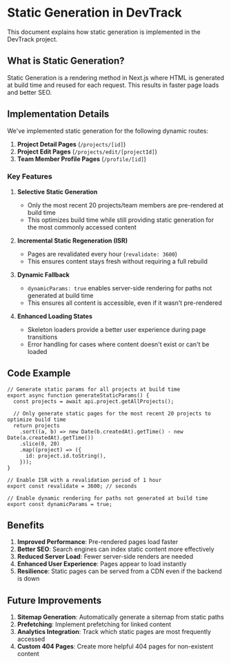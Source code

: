 # Static Generation in DevTrack

This document explains how static generation is implemented in the DevTrack project.

## What is Static Generation?

Static Generation is a rendering method in Next.js where HTML is generated at build time and reused for each request. This results in faster page loads and better SEO.

## Implementation Details

We've implemented static generation for the following dynamic routes:

1. **Project Detail Pages** (`/projects/[id]`)
2. **Project Edit Pages** (`/projects/edit/[projectId]`)
3. **Team Member Profile Pages** (`/profile/[id]`)

### Key Features

1. **Selective Static Generation**
   - Only the most recent 20 projects/team members are pre-rendered at build time
   - This optimizes build time while still providing static generation for the most commonly accessed content

2. **Incremental Static Regeneration (ISR)**
   - Pages are revalidated every hour (`revalidate: 3600`)
   - This ensures content stays fresh without requiring a full rebuild

3. **Dynamic Fallback**
   - `dynamicParams: true` enables server-side rendering for paths not generated at build time
   - This ensures all content is accessible, even if it wasn't pre-rendered

4. **Enhanced Loading States**
   - Skeleton loaders provide a better user experience during page transitions
   - Error handling for cases where content doesn't exist or can't be loaded

## Code Example

```tsx
// Generate static params for all projects at build time
export async function generateStaticParams() {
  const projects = await api.project.getAllProjects();
  
  // Only generate static pages for the most recent 20 projects to optimize build time
  return projects
    .sort((a, b) => new Date(b.createdAt).getTime() - new Date(a.createdAt).getTime())
    .slice(0, 20)
    .map((project) => ({
      id: project.id.toString(),
    }));
}

// Enable ISR with a revalidation period of 1 hour
export const revalidate = 3600; // seconds

// Enable dynamic rendering for paths not generated at build time
export const dynamicParams = true;
```

## Benefits

1. **Improved Performance**: Pre-rendered pages load faster
2. **Better SEO**: Search engines can index static content more effectively
3. **Reduced Server Load**: Fewer server-side renders are needed
4. **Enhanced User Experience**: Pages appear to load instantly
5. **Resilience**: Static pages can be served from a CDN even if the backend is down

## Future Improvements

1. **Sitemap Generation**: Automatically generate a sitemap from static paths
2. **Prefetching**: Implement prefetching for linked content
3. **Analytics Integration**: Track which static pages are most frequently accessed
4. **Custom 404 Pages**: Create more helpful 404 pages for non-existent content
